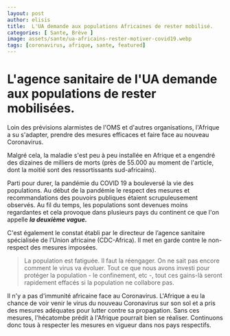 ```yaml
---
layout: post
author: elisis
title:  L'UA demande aux populations Africaines de rester mobilisé.
categories: [ Sante, Brève ]
image: assets/sante/ua-africains-rester-motiver-covid19.webp
tags: [coronavirus, afrique, sante, featured]
---
```



# L'agence sanitaire de l'UA demande aux populations de rester mobilisées.

 Loin des prévisions alarmistes de l'OMS et d'autres organisations, l'Afrique a su s'adapter, prendre des mesures efficaces et faire face au nouveau Coronavirus. 

Malgré cela, la maladie s'est peu à peu installée en Afrique et a engendré des dizaines de milliers de morts (près de 55.000 au moment de l'article, dont la moitié sont des ressortissants sud-africains).

Parti pour durer, la pandémie du COVID 19 a bouleversé la vie des populations. Au début de la pandémie le respect des mesures et recommandations des pouvoirs publiques étaient scrupuleusement observés. Au fil du temps, les populations sont devenues moins regardantes et cela provoque dans plusieurs pays du continent ce que l'on appelle ***la deuxième vague.***

C'est également le constat établi par le directeur de l’agence sanitaire spécialisée de l’Union africaine (CDC-Africa). Il met en garde contre le non-respect des mesures imposées.

> La population est fatiguée. Il faut la réengager. On ne sait pas
> encore comment le virus va évoluer. Tout ce que nous avons investi
> pour protéger la population - le confinement, etc -, tout ces gains-là
> seront rapidement effacés si la population ne collabore pas.

Il n'y a pas d'immunité africaine face au Coronavirus. L'Afrique a eu la chance de voir venir le virus du nouveau Coronavirus sur son sol et a pris des mesures adéquates pour lutter contre sa propagation. Sans ces mesures, l'hécatombe prédit à l'Afrique pourrait bien se réaliser. Continuons donc tous à respecter les mesures en vigueur dans nos pays respectifs.

